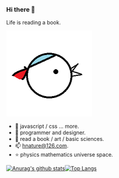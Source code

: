 ### Hi there 👋

Life is reading a book.

![bird](./bird.png)

+ 🌱 javascript / css ... more.
+ 🍑 programmer and designer.
+ 🎈 read a book / art / basic sciences.
+ 📫 hnature@126.com.
+ ⭐ physics mathematics universe space.

[![Anurag's github stats](https://github-readme-stats.vercel.app/api?username=pl-web&theme=dark&count_private=true&show_icons=true)](https://github.com/anuraghazra/github-readme-stats)[![Top Langs](https://github-readme-stats.vercel.app/api/top-langs/?username=pl-web&theme=dark&count_private=true&show_icons=true)](https://github.com/anuraghazra/github-readme-stats)